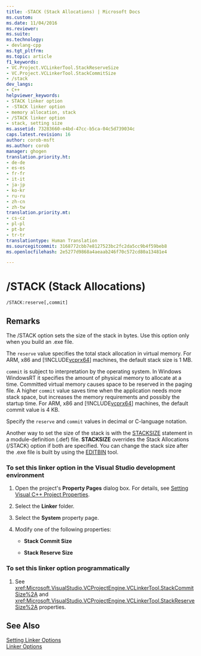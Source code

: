 ```yaml
---
title: -STACK (Stack Allocations) | Microsoft Docs
ms.custom: 
ms.date: 11/04/2016
ms.reviewer: 
ms.suite: 
ms.technology:
- devlang-cpp
ms.tgt_pltfrm: 
ms.topic: article
f1_keywords:
- VC.Project.VCLinkerTool.StackReserveSize
- VC.Project.VCLinkerTool.StackCommitSize
- /stack
dev_langs:
- C++
helpviewer_keywords:
- STACK linker option
- -STACK linker option
- memory allocation, stack
- /STACK linker option
- stack, setting size
ms.assetid: 73283660-e4bd-47cc-b5ca-04c5d739034c
caps.latest.revision: 16
author: corob-msft
ms.author: corob
manager: ghogen
translation.priority.ht:
- de-de
- es-es
- fr-fr
- it-it
- ja-jp
- ko-kr
- ru-ru
- zh-cn
- zh-tw
translation.priority.mt:
- cs-cz
- pl-pl
- pt-br
- tr-tr
translationtype: Human Translation
ms.sourcegitcommit: 3168772cbb7e8127523bc2fc2da5cc9b4f59beb8
ms.openlocfilehash: 2e5277d9868a4aeaab246f70c572cd80a13481e4

---
```

# /STACK (Stack Allocations)
```  
/STACK:reserve[,commit]  
```  
  
## Remarks  
 The /STACK option sets the size of the stack in bytes. Use this option only when you build an .exe file.  
  
 The `reserve` value specifies the total stack allocation in virtual memory. For ARM, x86 and [!INCLUDE[vcprx64](../../assembler/inline/includes/vcprx64_md.md)] machines, the default stack size is 1 MB.  
  
 `commit` is subject to interpretation by the operating system. In Windows WindowsRT it specifies the amount of physical memory to allocate at a time. Committed virtual memory causes space to be reserved in the paging file. A higher `commit` value saves time when the application needs more stack space, but increases the memory requirements and possibly the startup time. For ARM, x86 and [!INCLUDE[vcprx64](../../assembler/inline/includes/vcprx64_md.md)] machines, the default commit value is 4 KB.  
  
 Specify the `reserve` and `commit` values in decimal or C-language notation.  
  
 Another way to set the size of the stack is with the [STACKSIZE](../../build/reference/stacksize.md) statement in a module-definition (.def) file. **STACKSIZE** overrides the Stack Allocations (/STACK) option if both are specified. You can change the stack size after the .exe file is built by using the [EDITBIN](../../build/reference/editbin-reference.md) tool.  
  
### To set this linker option in the Visual Studio development environment  
  
1.  Open the project's **Property Pages** dialog box. For details, see [Setting Visual C++ Project Properties](../../ide/working-with-project-properties.md).  
  
2.  Select the **Linker** folder.  
  
3.  Select the **System** property page.  
  
4.  Modify one of the following properties:  
  
    -   **Stack Commit Size**  
  
    -   **Stack Reserve Size**  
  
### To set this linker option programmatically  
  
1.  See <xref:Microsoft.VisualStudio.VCProjectEngine.VCLinkerTool.StackCommitSize%2A> and <xref:Microsoft.VisualStudio.VCProjectEngine.VCLinkerTool.StackReserveSize%2A> properties.  
  
## See Also  
 [Setting Linker Options](../../build/reference/setting-linker-options.md)   
 [Linker Options](../../build/reference/linker-options.md)


<!--HONumber=Jan17_HO1-->


